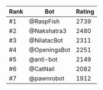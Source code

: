 Rank|Bot|Rating
---|---|---
#1|@RaspFish|2739
#2|@Nakshatra3|2480
#3|@NilatacBot|2311
#4|@OpeningsBot|2251
#5|@anti-bot|2149
#6|@CatNail|2082
#7|@pawnrobot|1912
